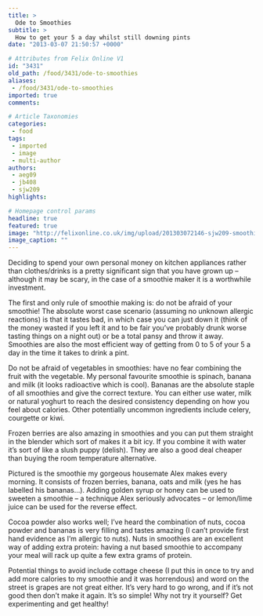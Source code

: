 ```yaml
---
title: >
  Ode to Smoothies
subtitle: >
  How to get your 5 a day whilst still downing pints
date: "2013-03-07 21:50:57 +0000"

# Attributes from Felix Online V1
id: "3431"
old_path: /food/3431/ode-to-smoothies
aliases:
 - /food/3431/ode-to-smoothies
imported: true
comments:

# Article Taxonomies
categories:
 - food
tags:
 - imported
 - image
 - multi-author
authors:
 - aeg09
 - jb408
 - sjw209
highlights:

# Homepage control params
headline: true
featured: true
image: "http://felixonline.co.uk/img/upload/201303072146-sjw209-smoothie.jpeg"
image_caption: ""
---
```


Deciding to spend your own personal money on kitchen appliances rather than clothes/drinks is a pretty significant sign that you have grown up – although it may be scary, in the case of a smoothie maker it is a worthwhile investment.

The first and only rule of smoothie making is: do not be afraid of your smoothie! The absolute worst case scenario (assuming no unknown allergic reactions) is that it tastes bad, in which case you can just down it (think of the money wasted if you left it and to be fair you’ve probably drunk worse tasting things on a night out) or be a total pansy and throw it away. Smoothies are also the most efficient way of getting from 0 to 5 of your 5 a day in the time it takes to drink a pint.

Do not be afraid of vegetables in smoothies: have no fear combining the fruit with the vegetable. My personal favourite smoothie is spinach, banana and milk (it looks radioactive which is cool). Bananas are the absolute staple of all smoothies and give the correct texture. You can either use water, milk or natural yoghurt to reach the desired consistency depending on how you feel about calories. Other potentially uncommon ingredients include celery, courgette or kiwi.

Frozen berries are also amazing in smoothies and you can put them straight in the blender which sort of makes it a bit icy. If you combine it with water it’s sort of like a slush puppy (delish). They are also a good deal cheaper than buying the room temperature alternative.

Pictured is the smoothie my gorgeous housemate Alex makes every morning. It consists of frozen berries, banana, oats and milk (yes he has labelled his bananas…). Adding golden syrup or honey can be used to sweeten a smoothie – a technique Alex seriously advocates – or lemon/lime juice can be used for the reverse effect.

Cocoa powder also works well; I’ve heard the combination of nuts, cocoa powder and bananas is very filling and tastes amazing (I can’t provide first hand evidence as I’m allergic to nuts). Nuts in smoothies are an excellent way of adding extra protein: having a nut based smoothie to accompany your meal will rack up quite a few extra grams of protein.

Potential things to avoid include cottage cheese (I put this in once to try and add more calories to my smoothie and it was horrendous) and word on the street is grapes are not great either.
 It’s very hard to go wrong, and if it’s not good then don’t make it again. It’s so simple! Why not try it yourself? Get experimenting and get healthy!
